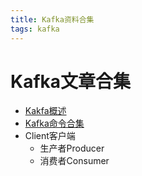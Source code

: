 ```yaml
---
title: Kafka资料合集
tags: kafka
---
```


# Kafka文章合集

* [Kakfa概述](./01-intro.md)
* [Kafka命令合集](./02-kafka-cli.md)
* Client客户端
  * 生产者Producer
  * 消费者Consumer